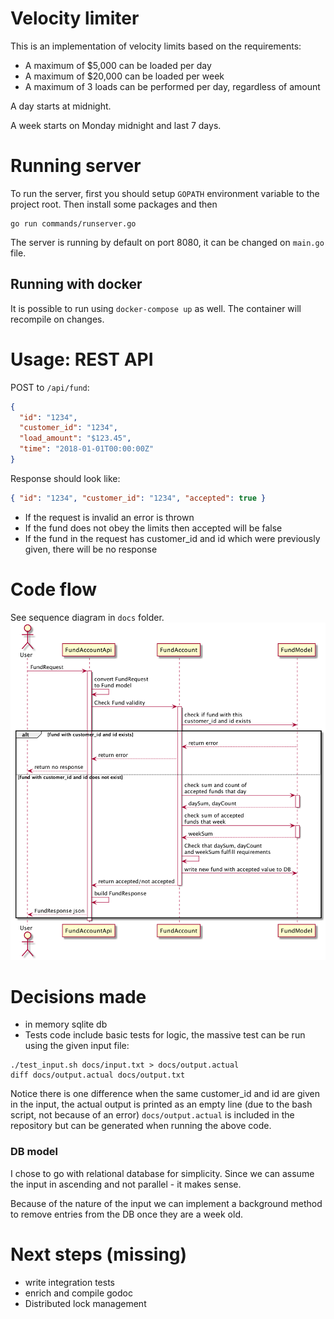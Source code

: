 Velocity limiter
================

This is an implementation of velocity limits based on the requirements:

- A maximum of $5,000 can be loaded per day
- A maximum of $20,000 can be loaded per week
- A maximum of 3 loads can be performed per day, regardless of amount

A day starts at midnight.

A week starts on Monday midnight and last 7 days.

# Running server
To run the server, first you should setup `GOPATH` environment variable to the project root.
Then install some packages and then 
```
go run commands/runserver.go
```

The server is running by default on port 8080, it can be changed on `main.go` file.

## Running with docker
It is possible to run using `docker-compose up` as well.
The container will recompile on changes.

# Usage: REST API

POST to `/api/fund`:
```json
{
  "id": "1234",
  "customer_id": "1234",
  "load_amount": "$123.45",
  "time": "2018-01-01T00:00:00Z"
}
```
Response should look like:
```json
{ "id": "1234", "customer_id": "1234", "accepted": true }
```
* If the request is invalid an error is thrown
* If the fund does not obey the limits then accepted will be false
* If the fund in the request has customer_id and id which were previously given, there will be no response   


# Code flow
See sequence diagram in `docs` folder.
![](docs/sequence_diagram.png)

# Decisions made
* in memory sqlite db
* Tests code include basic tests for logic, the massive test can be run using the given input file:
```
./test_input.sh docs/input.txt > docs/output.actual
diff docs/output.actual docs/output.txt
```
Notice there is one difference when the same customer_id and id are given in the input, 
the actual output is printed as an empty line (due to the bash script, not because of an error)
`docs/output.actual` is included in the repository but can be generated when running the above code.

### DB model

I chose to go with relational database for simplicity. 
Since we can assume the input in ascending and not parallel - it makes sense.

Because of the nature of the input we can implement a background method to remove
entries from the DB once they are a week old.


# Next steps (missing)
* write integration tests
* enrich and compile godoc
* Distributed lock management
